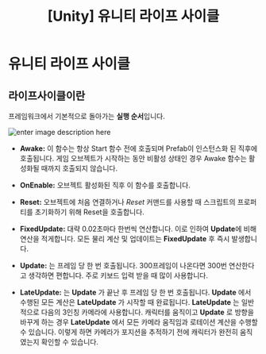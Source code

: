 ﻿---
layout: single
title: "[Unity] 유니티 라이프 사이클"
categories: Unity
tag: [Unity, C#]
author_profile: false
---

# 유니티 라이프 사이클

## 라이프사이클이란

프레임워크에서 기본적으로 돌아가는 **실행 순서**입니다.

![enter image description here](https://img1.daumcdn.net/thumb/R1280x0/?scode=mtistory2&fname=https://t1.daumcdn.net/cfile/tistory/2120053857A2C7E524)

-   **Awake:**  이 함수는 항상 Start 함수 전에 호출되며 Prefab이 인스턴스화 된 직후에 호출됩니다. 
게임 오브젝트가 시작하는 동안 비활성 상태인 경우 Awake 함수는 활성화될 때까지 호출되지 않습니다.

-   **OnEnable:** 오브젝트 활성화된 직후 이 함수를 호출합니다.

-   **Reset:**  오브젝트에 처음 연결하거나  _Reset_  커맨드를 사용할 때 스크립트의 프로퍼티를 초기화하기 위해 Reset을 호출합니다.

-   **FixedUpdate:**  대략 0.02초마다 한번씩 연산합니다. 이로 인하여 **Update**에 비해 연산을 적게합니다.
 모든 물리 계산 및 업데이트는  **FixedUpdate**  후 즉시 발생합니다. 
 
    
-   **Update:**   는 프레임 당 한 번 호출됩니다.
 300프레임이 나온다면 300번 연산한다고 생각하면 편합니다. 주로 키보드 입력 받을 때 많이 사용합니다.
  
-   **LateUpdate:** 는  **Update**  가 끝난 후 프레임 당 한 번 호출됩니다.  **Update**  에서 수행된 모든 계산은  **LateUpdate**  가 시작할 때 완료됩니다.  **LateUpdate**  는 일반적으로 다음의 3인칭 카메라에 사용합니다. 캐릭터를 움직이고  **Update**  로 방향을 바꾸게 하는 경우  **LateUpdate**  에서 모든 카메라 움직임과 로테이션 계산을 수행할 수 있습니다. 이렇게 하면 카메라가 포지션을 추적하기 전에 캐릭터가 완전히 움직였는지 확인할 수 있습니다.
